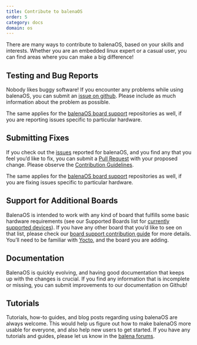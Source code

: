 ```yaml
---
title: Contribute to balenaOS
order: 5
category: docs
domain: os
---
```


There are many ways to contribute to balenaOS, based on your skills and interests. Whether you are an embedded linux expert or a casual user, you can find areas where you can make a big difference!

## Testing and Bug Reports
Nobody likes buggy software! If you encounter any problems while using balenaOS, you can submit an [issue on github](https://github.com/balena-os/meta-balena/issues). Please include as much information about the problem as possible.

The same applies for the [balenaOS board support](https://github.com/balena-os?utf8=%E2%9C%93&query=balena-) repositories as well, if you are reporting issues specific to particular hardware.

## Submitting Fixes
If you check out the [issues](https://github.com/balena-os/meta-balena/issues) reported for balenaOS, and you find any that you feel you’d like to fix, you can submit a [Pull Request](https://help.github.com/articles/about-pull-requests/) with your proposed change. Please observe the [Contribution Guidelines](https://github.com/balena-os/meta-balena/blob/master/CONTRIBUTING.md).

The same applies for the [balenaOS board support](https://github.com/balena-os?utf8=%E2%9C%93&query=balena-) repositories as well, if you are fixing issues specific to particular hardware.

## Support for Additional Boards
BalenaOS is intended to work with any kind of board that fulfills some basic hardware requirements (see our Supported Boards list for [currently supported devices](https://www.balena.io/docs/reference/hardware/devices/)). If you have any other board that you’d like to see on that list, please check our [board support contribution guide](https://github.com/balena-os/meta-balena/blob/master/contributing-device-support.md) for more details. You’ll need to be familiar with [Yocto](http://www.yoctoproject.org/), and the board you are adding.

## Documentation
BalenaOS is quickly evolving, and having good documentation that keeps up with the changes is crucial. If you find any information that is incomplete or missing, you can submit improvements to our documentation on Github!

## Tutorials
Tutorials, how-to guides, and blog posts regarding using balenaOS are always welcome. This would help us figure out how to make balenaOS more usable for everyone, and also help new users to get started. If you have any tutorials and guides, please let us know in the [balena forums](https://forums.balena.io/).

